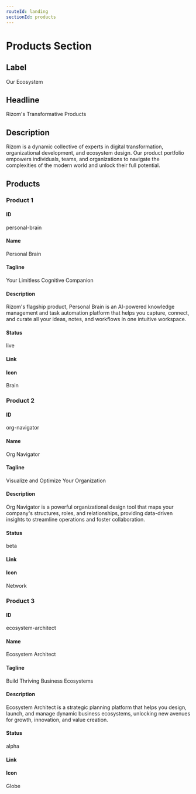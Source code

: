 ```yaml
---
routeId: landing
sectionId: products
---
```


# Products Section

## Label

Our Ecosystem

## Headline

Rizom's Transformative Products

## Description

Rizom is a dynamic collective of experts in digital transformation, organizational development, and ecosystem design. Our product portfolio empowers individuals, teams, and organizations to navigate the complexities of the modern world and unlock their full potential.

## Products

### Product 1

#### ID

personal-brain

#### Name

Personal Brain

#### Tagline

Your Limitless Cognitive Companion

#### Description

Rizom's flagship product, Personal Brain is an AI-powered knowledge management and task automation platform that helps you capture, connect, and curate all your ideas, notes, and workflows in one intuitive workspace.

#### Status

live

#### Link

#### Icon

Brain

### Product 2

#### ID

org-navigator

#### Name

Org Navigator

#### Tagline

Visualize and Optimize Your Organization

#### Description

Org Navigator is a powerful organizational design tool that maps your company's structures, roles, and relationships, providing data-driven insights to streamline operations and foster collaboration.

#### Status

beta

#### Link

#### Icon

Network

### Product 3

#### ID

ecosystem-architect

#### Name

Ecosystem Architect

#### Tagline

Build Thriving Business Ecosystems

#### Description

Ecosystem Architect is a strategic planning platform that helps you design, launch, and manage dynamic business ecosystems, unlocking new avenues for growth, innovation, and value creation.

#### Status

alpha

#### Link

#### Icon

Globe
